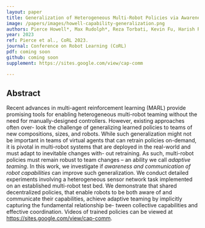 ```yaml
---
layout: paper
title: Generalization of Heterogeneous Multi-Robot Policies via Awareness and Communication of Capabilities
image: /papers/images/howell-capability-generalization.png
authors: Pierce Howell*, Max Rudolph*, Reza Torbati, Kevin Fu, Harish Ravichandar<br />(* equal contribution)
year: 2023
ref: Pierce et al., CoRL 2023.
journal: Conference on Robot Learning (CoRL)
pdf: coming soon
github: coming soon
supplement: https://sites.google.com/view/cap-comm

---
```


## Abstract

Recent advances in multi-agent reinforcement learning (MARL) provide promising tools for enabling heterogeneous multi-robot teaming without the need for manually-designed controllers. However, existing approaches often over- look the challenge of generalizing learned policies to teams of new compositions, sizes, and robots. While such generalization might not be important in teams of virtual agents that can retrain policies on-demand, it is pivotal in multi-robot systems that are deployed in the real-world and must adapt to inevitable changes with- out retraining. As such, multi-robot policies must remain robust to team changes – an ability we call *adaptive teaming*. In this work, we investigate if *awareness and communication of robot capabilities* can improve such generalization. We conduct detailed experiments involving a heterogeneous sensor network task implemented on an established multi-robot test bed. We demonstrate that shared decentralized policies, that enable robots to be both aware of and communicate their capabilities, achieve adaptive teaming by implicitly capturing the fundamental relationship be- tween collective capabilities and effective coordination. Videos of trained policies can be viewed at https://sites.google.com/view/cap-comm.